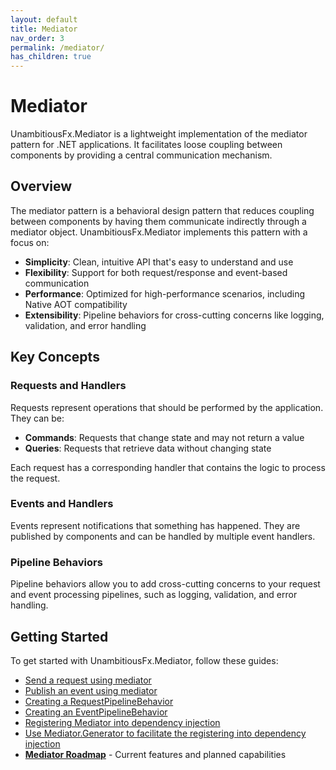 ```yaml
---
layout: default
title: Mediator
nav_order: 3
permalink: /mediator/
has_children: true
---
```


# Mediator

UnambitiousFx.Mediator is a lightweight implementation of the mediator pattern for .NET applications. It facilitates loose coupling between components by providing a central communication mechanism.

## Overview

The mediator pattern is a behavioral design pattern that reduces coupling between components by having them communicate indirectly through a mediator object. UnambitiousFx.Mediator implements this pattern with a focus on:

- **Simplicity**: Clean, intuitive API that's easy to understand and use
- **Flexibility**: Support for both request/response and event-based communication
- **Performance**: Optimized for high-performance scenarios, including Native AOT compatibility
- **Extensibility**: Pipeline behaviors for cross-cutting concerns like logging, validation, and error handling

## Key Concepts

### Requests and Handlers

Requests represent operations that should be performed by the application. They can be:

- **Commands**: Requests that change state and may not return a value
- **Queries**: Requests that retrieve data without changing state

Each request has a corresponding handler that contains the logic to process the request.

### Events and Handlers

Events represent notifications that something has happened. They are published by components and can be handled by multiple event handlers.

### Pipeline Behaviors

Pipeline behaviors allow you to add cross-cutting concerns to your request and event processing pipelines, such as logging, validation, and error handling.

## Getting Started

To get started with UnambitiousFx.Mediator, follow these guides:

- [Send a request using mediator](./send-request.html)
- [Publish an event using mediator](./publish-event.html)
- [Creating a RequestPipelineBehavior](./request-pipeline-behavior.html)
- [Creating an EventPipelineBehavior](./event-pipeline-behavior.html)
- [Registering Mediator into dependency injection](./register-mediator.html)
- [Use Mediator.Generator to facilitate the registering into dependency injection](./mediator-generator.html)
- **[Mediator Roadmap](./roadmap.html)** - Current features and planned capabilities
